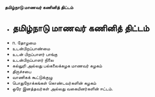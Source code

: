 **தமிழ்நாடு மாணவர் கணினித் திட்டம்**
- # தமிழ்நாடு மாணவர் கணினித் திட்டம்
- n. தோழமை
- உடன்பிறப்பாண்மை
- உடன் பிறப்பாளர் பாங்கு
- உடன்பிறப்பாளர் நிலை
-  கல்லுரி அல்லது பல்கலைக்கழக மாணவர் கழகம்
- திருச்சபை
- வாணிகக் கூட்டுக்குழு
-  பொதுநோக்கங்கள் கொண்டவர்களின் கழகம்
- ஒரே இனத்தவர்கள் அல்லது வகையினர்களின் ஈட்டம்.

